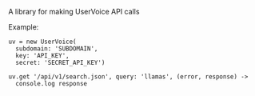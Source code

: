 A library for making UserVoice API calls

Example:

    uv = new UserVoice(
      subdomain: 'SUBDOMAIN', 
      key: 'API_KEY', 
      secret: 'SECRET_API_KEY')

    uv.get '/api/v1/search.json', query: 'llamas', (error, response) ->
      console.log response